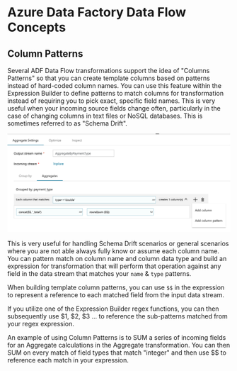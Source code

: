 # Azure Data Factory Data Flow Concepts

## Column Patterns

Several ADF Data Flow transformations support the idea of "Columns Patterns" so that you can create template columns based on patterns instead of hard-coded column names. You can use this feature within the Expression Builder to define patterns to match columns for transformation instead of requiring you to pick exact, specific field names. This is very useful when your incoming source fields change often, particularly in the case of changing columns in text files or NoSQL databases. This is sometimes referred to as "Schema Drift".

![column patterns](../images/columnpattern2.png "Column Patterns")

This is very useful for handling Schema Drift scenarios or general scenarios where you are not able always fully know or assume each column name. You can pattern match on column name and column data type and build an expression for transformation that will perform that operation against any field in the data stream that matches your `name` & `type` patterns.

When building template column patterns, you can use `$$` in the expression to represent a reference to each matched field from the input data stream.

If you utilize one of the Expression Builder regex functions, you can then subsequently use $1, $2, $3 ... to reference the sub-patterns matched from your regex expression.

An example of using Column Patterns is to SUM a series of incoming fields for an Aggregate calculations in the Aggregate transformation. You can then SUM on every match of field types that match "integer" and then use $$ to reference each match in your expression.

